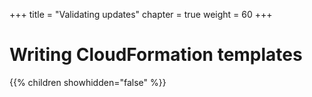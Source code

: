+++
title = "Validating updates"
chapter = true
weight = 60
+++

# Writing CloudFormation templates

{{% children showhidden="false" %}}


